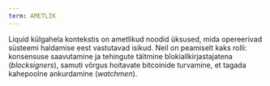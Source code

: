 ```yaml
---
term: AMETLIK
---
```


Liquid külgahela kontekstis on ametlikud noodid üksused, mida opereerivad süsteemi haldamise eest vastutavad isikud. Neil on peamiselt kaks rolli: konsensuse saavutamine ja tehingute täitmine blokiallkirjastajatena (*blocksigners*), samuti võrgus hoitavate bitcoinide turvamine, et tagada kahepoolne ankurdamine (*watchmen*).